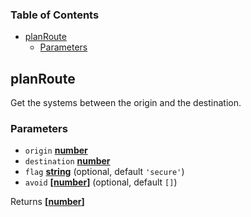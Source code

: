 <!-- Generated by documentation.js. Update this documentation by updating the source code. -->

### Table of Contents

-   [planRoute][1]
    -   [Parameters][2]

## planRoute

Get the systems between the origin and the destination.

### Parameters

-   `origin` **[number][3]** 
-   `destination` **[number][3]** 
-   `flag` **[string][4]**  (optional, default `'secure'`)
-   `avoid` **\[[number][3]]**  (optional, default `[]`)

Returns **\[[number][3]]** 

[1]: #planroute

[2]: #parameters

[3]: https://developer.mozilla.org/docs/Web/JavaScript/Reference/Global_Objects/Number

[4]: https://developer.mozilla.org/docs/Web/JavaScript/Reference/Global_Objects/String
